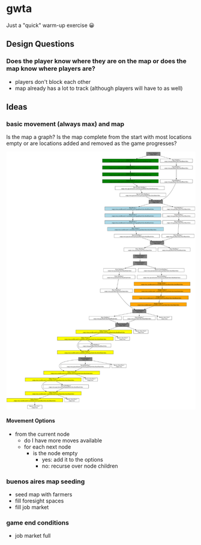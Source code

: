 # gwta

Just a "quick" warm-up exercise 😀

## Design Questions

### Does the player know where they are on the map or does the map know where players are?

- players don't block each other
- map already has a lot to track (although players will have to as well)

## Ideas

### basic movement (always max) and map

Is the map a graph?
Is the map complete from the start with most locations empty or are locations added and removed as the game progresses?

![](map.svg)

#### Movement Options

- from the current node
  - do I have more moves available
  - for each next node
    - is the node empty
      - yes: add it to the options
      - no: recurse over node children

### buenos aires map seeding

- seed map with farmers
- fill foresight spaces
- fill job market

### game end conditions

- job market full
